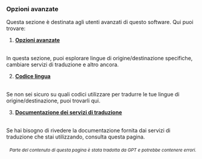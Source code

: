 ### Opzioni avanzate

Questa sezione è destinata agli utenti avanzati di questo software. Qui puoi trovare:

1. [**Opzioni avanzate**](./advanced.md)
<br>
In questa sezione, puoi esplorare lingue di origine/destinazione specifiche, cambiare servizi di traduzione e altro ancora.

2. [**Codice lingua**](./Language-Codes.md)
<br>
Se non sei sicuro su quali codici utilizzare per tradurre le tue lingue di origine/destinazione, puoi trovarli qui.

3. [**Documentazione dei servizi di traduzione**](./Documentation-of-Translation-Services.md)
<br>
Se hai bisogno di rivedere la documentazione fornita dai servizi di traduzione che stai utilizzando, consulta questa pagina.

<div align="right"> 
<h6><small>Parte del contenuto di questa pagina è stata tradotta da GPT e potrebbe contenere errori.</small></h6>